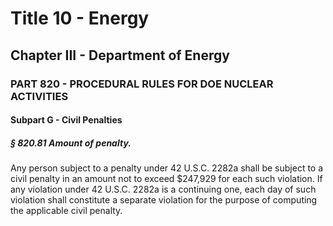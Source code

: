 
# Title 10 - Energy
## Chapter III - Department of Energy
### PART 820 - PROCEDURAL RULES FOR DOE NUCLEAR ACTIVITIES
#### Subpart G - Civil Penalties
##### § 820.81 Amount of penalty.

Any person subject to a penalty under 42 U.S.C. 2282a shall be subject to a civil penalty in an amount not to exceed $247,929 for each such violation. If any violation under 42 U.S.C. 2282a is a continuing one, each day of such violation shall constitute a separate violation for the purpose of computing the applicable civil penalty.
